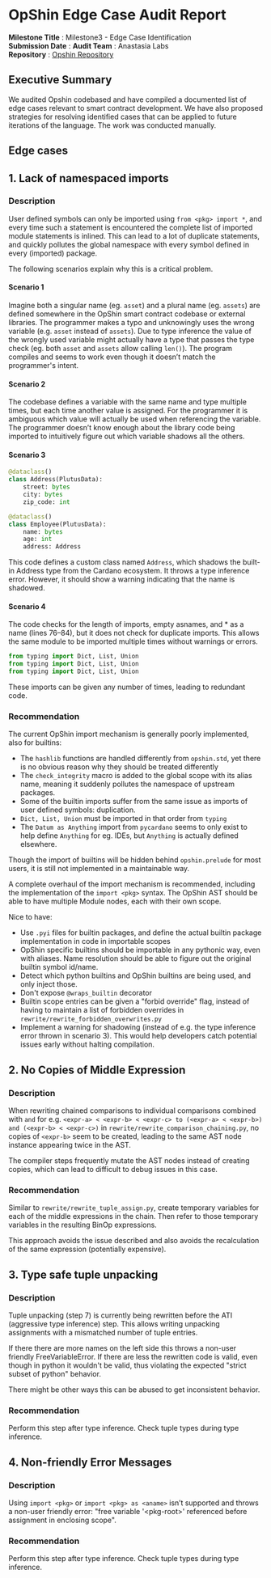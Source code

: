 # OpShin Edge Case Audit Report

**Milestone Title** : Milestone3 - Edge Case Identification  
**Submission Date** :
**Audit Team** : Anastasia Labs  
**Repository** : [Opshin Repository](https://github.com/OpShin/opshin)

## Executive Summary

We audited Opshin codebased and have compiled a documented list of edge cases relevant to smart contract development. We have also proposed strategies for resolving identified cases that can be applied to future iterations of the language. The work was conducted manually.

## Edge cases

## 1. Lack of namespaced imports

### **Description**

User defined symbols can only be imported using `from <pkg> import *`, and every time such a statement is encountered the complete list of imported module statements is inlined. This can lead to a lot of duplicate statements, and quickly pollutes the global namespace with every symbol defined in every (imported) package.

The following scenarios explain why this is a critical problem.

#### **Scenario 1**

Imagine both a singular name (eg. `asset`) and a plural name (eg. `assets`) are defined somewhere in the OpShin smart contract codebase or external libraries. The programmer makes a typo and unknowingly uses the wrong variable (e.g. `asset` instead of `assets`). Due to type inference the value of the wrongly used variable might actually have a type that passes the type check (eg. both `asset` and `assets` allow calling `len()`). The program compiles and seems to work even though it doesn’t match the programmer's intent.

#### **Scenario 2**

The codebase defines a variable with the same name and type multiple times, but each time another value is assigned. For the programmer it is ambiguous which value will actually be used when referencing the variable. The programmer doesn’t know enough about the library code being imported to intuitively figure out which variable shadows all the others.

#### **Scenario 3**

```python
@dataclass()
class Address(PlutusData):
    street: bytes
    city: bytes
    zip_code: int

@dataclass()
class Employee(PlutusData):
    name: bytes
    age: int
    address: Address
```

This code defines a custom class named `Address`, which shadows the built-in Address type from the Cardano ecosystem.
It throws a type inference error. However, it should show a warning indicating that the name is shadowed.

#### **Scenario 4**

The code checks for the length of imports, empty asnames, and \* as a name (lines 76–84), but it does not check for duplicate imports. This allows the same module to be imported multiple times without warnings or errors.

```python
from typing import Dict, List, Union
from typing import Dict, List, Union
from typing import Dict, List, Union
```

These imports can be given any number of times, leading to redundant code.

### **Recommendation**

The current OpShin import mechanism is generally poorly implemented, also for builtins:

- The `hashlib` functions are handled differently from `opshin.std`, yet there is no obvious reason why they should be treated differently
- The `check_integrity` macro is added to the global scope with its alias name, meaning it suddenly pollutes the namespace of upstream packages.
- Some of the builtin imports suffer from the same issue as imports of user defined symbols: duplication.
- `Dict, List, Union` must be imported in that order from `typing`
- The `Datum as Anything` import from `pycardano` seems to only exist to help define `Anything` for eg. IDEs, but `Anything` is actually defined elsewhere.

Though the import of builtins will be hidden behind `opshin.prelude` for most users, it is still not implemented in a maintainable way.

A complete overhaul of the import mechanism is recommended, including the implementation of the `import <pkg>` syntax. The OpShin AST should be able to have multiple Module nodes, each with their own scope.

Nice to have:

- Use `.pyi` files for builtin packages, and define the actual builtin package implementation in code in importable scopes
- OpShin specific builtins should be importable in any pythonic way, even with aliases. Name resolution should be able to figure out the original builtin symbol id/name.
- Detect which python builtins and OpShin builtins are being used, and only inject those.
- Don't expose `@wraps_builtin` decorator
- Builtin scope entries can be given a "forbid override" flag, instead of having to maintain a list of forbidden overrides in `rewrite/rewrite_forbidden_overwrites.py`
- Implement a warning for shadowing (instead of e.g. the type inference error thrown in scenario 3). This would help developers catch potential issues early without halting compilation.

## 2. No Copies of Middle Expression

### **Description**

When rewriting chained comparisons to individual comparisons combined with `and` for e.g.
`<expr-a> < <expr-b> < <expr-c> to (<expr-a> < <expr-b>) and (<expr-b> < <expr-c>)`
in `rewrite/rewrite_comparison_chaining.py`, no copies of `<expr-b>` seem to be created, leading to the same AST node instance appearing twice in the AST.

The compiler steps frequently mutate the AST nodes instead of creating copies, which can lead to difficult to debug issues in this case.

### **Recommendation**

Similar to `rewrite/rewrite_tuple_assign.py`, create temporary variables for each of the middle expressions in the chain. Then refer to those temporary variables in the resulting BinOp expressions.

This approach avoids the issue described and also avoids the recalculation of the same expression (potentially expensive).

## 3. Type safe tuple unpacking

### **Description**

Tuple unpacking (step 7) is currently being rewritten before the ATI (aggressive type inference) step. This allows writing unpacking assignments with a mismatched number of tuple entries.

If there there are more names on the left side this throws a non-user friendly FreeVariableError. If there are less the rewritten code is valid, even though in python it wouldn't be valid, thus violating the expected "strict subset of python" behavior.

There might be other ways this can be abused to get inconsistent behavior.

### **Recommendation**

Perform this step after type inference. Check tuple types during type inference.

## 4. Non-friendly Error Messages

### **Description**

Using `import <pkg>` or `import <pkg> as <aname>` isn’t supported and throws a non-user friendly error: "free variable '\<pkg-root\>' referenced before assignment in enclosing scope".

### **Recommendation**

Perform this step after type inference. Check tuple types during type inference.
